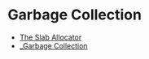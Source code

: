 # Garbage Collection

- [The Slab Allocator](the-slab-allocator.md)
- [_Garbage Collection](_garbage-collection.md)
